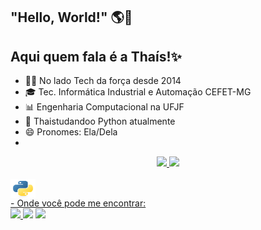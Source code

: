 ## "Hello, World!" 🌎🖖
## Aqui quem fala é a Thaís!✨

- 👩‍💻 No lado Tech da força desde 2014
- 🎓 Tec. Informática Industrial e Automação CEFET-MG
- 📊 Engenharia Computacional na UFJF
- 🌱 Thaistudandoo Python atualmente
- 😄 Pronomes: Ela/Dela
- 
<div align="center">
  <a href="https://github.com/thaistudandoo">
  <img height="180em" src="https://github-readme-stats.vercel.app/api?username=thaistudandoo&show_icons=true&theme=dracula&include_all_commits=true&count_private=true"/>
  <img height="180em" src="https://github-readme-stats.vercel.app/api/top-langs/?username=thaistudandoo&layout=compact&langs_count=7&theme=dracula"/>
</div>
<div style="display: inline_block"><br>
  <img align="center" alt="Thais-Python" height="30" width="40" src="https://raw.githubusercontent.com/devicons/devicon/master/icons/python/python-original.svg">
</div>
- Onde você pode me encontrar:
<div> 
  <a href="https://www.instagram.com/thaistudandoo/" target="_blank"><img src="https://img.shields.io/badge/Instagram-E4405F?style=for-the-badge&logo=instagram&logoColor=white>"</a>
  <a href = "mailto:thais.marins@estudante.ufjf.br"><img src="https://img.shields.io/badge/Gmail-D14836?style=for-the-badge&logo=gmail&logoColor=white" target="_blank"></a>
  <a href="https://br.linkedin.com/in/thaissmarins" target="_blank"><img src="https://img.shields.io/badge/LinkedIn-0077B5?style=for-the-badge&logo=linkedin&logoColor=white"     target="_blank"></a>  
</div>
